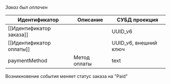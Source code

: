 *Заказ был оплачен*

| Идентификатор            | Описание     | СУБД проекция         |
| ------------------------ | ------------ | --------------------- |
| [[Идентификатор заказа]] |              | UUID_v6               |
| [[Идентификатор оплаты]] |              | UUID_v6, внешний ключ |
| paymentMethod            | Метод оплаты | text                  |

Возникновение события меняет статус заказа на "Paid"
